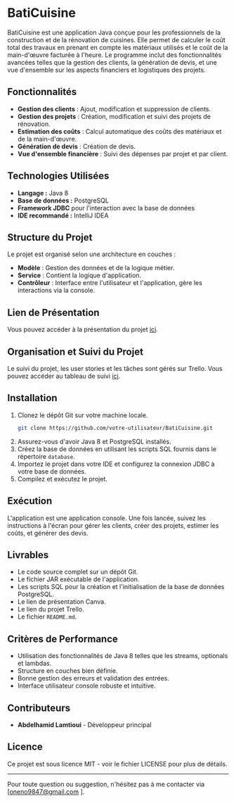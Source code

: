 # BatiCuisine

BatiCuisine est une application Java conçue pour les professionnels de la construction et de la rénovation de cuisines. Elle permet de calculer le coût total des travaux en prenant en compte les matériaux utilisés et le coût de la main-d'œuvre facturée à l'heure. Le programme inclut des fonctionnalités avancées telles que la gestion des clients, la génération de devis, et une vue d'ensemble sur les aspects financiers et logistiques des projets.

## Fonctionnalités

- **Gestion des clients** : Ajout, modification et suppression de clients.
- **Gestion des projets** : Création, modification et suivi des projets de rénovation.
- **Estimation des coûts** : Calcul automatique des coûts des matériaux et de la main-d'œuvre.
- **Génération de devis** : Création de devis.
- **Vue d'ensemble financière** : Suivi des dépenses par projet et par client.

## Technologies Utilisées

- **Langage :** Java 8
- **Base de données :** PostgreSQL
- **Framework JDBC** pour l'interaction avec la base de données
- **IDE recommandé :** IntelliJ IDEA

## Structure du Projet

Le projet est organisé selon une architecture en couches :
- **Modèle** : Gestion des données et de la logique métier.
- **Service** : Contient la logique d'application.
- **Contrôleur** : Interface entre l'utilisateur et l'application, gère les interactions via la console.

## Lien de Présentation

Vous pouvez accéder à la présentation du projet [ici](https://www.canva.com/design/DAGR1vVPQSo/KjS1k_I1acuygDMcti_KCQ/edit?utm_content=DAGR1vVPQSo&utm_campaign=designshare&utm_medium=link2&utm_source=sharebutton).

## Organisation et Suivi du Projet

Le suivi du projet, les user stories et les tâches sont gérés sur Trello. Vous pouvez accéder au tableau de suivi [ici](https://trello.com/invite/b/66d311856fa4e7b443c5ec/ATTI8a243fae48a4ebe3b0b3aab6cb3f8fa77B99DD80/yoiucode).

## Installation

1. Clonez le dépôt Git sur votre machine locale.
    ```bash
    git clone https://github.com/votre-utilisateur/BatiCuisine.git
    ```
2. Assurez-vous d'avoir Java 8 et PostgreSQL installés.
3. Créez la base de données en utilisant les scripts SQL fournis dans le répertoire `database`.
4. Importez le projet dans votre IDE et configurez la connexion JDBC à votre base de données.
5. Compilez et exécutez le projet.

## Exécution

L'application est une application console. Une fois lancée, suivez les instructions à l'écran pour gérer les clients, créer des projets, estimer les coûts, et générer des devis.

## Livrables

- Le code source complet sur un dépôt Git.
- Le fichier JAR exécutable de l'application.
- Les scripts SQL pour la création et l'initialisation de la base de données PostgreSQL.
- Le lien de présentation Canva.
- Le lien du projet Trello.
- Le fichier `README.md`.

## Critères de Performance

- Utilisation des fonctionnalités de Java 8 telles que les streams, optionals et lambdas.
- Structure en couches bien définie.
- Bonne gestion des erreurs et validation des entrées.
- Interface utilisateur console robuste et intuitive.

## Contributeurs

- **Abdelhamid Lamtioui** - Développeur principal

## Licence

Ce projet est sous licence MIT - voir le fichier LICENSE pour plus de détails.

---

Pour toute question ou suggestion, n'hésitez pas à me contacter via [oneno9847@gmail.com
].

